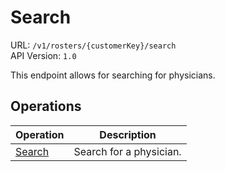 # Search

URL: `/v1/rosters/{customerKey}/search` \
API Version: `1.0`

This endpoint allows for searching for physicians.

## Operations

| Operation | Description |
| - | - |
| [Search](search.md) | Search for a physician. |
